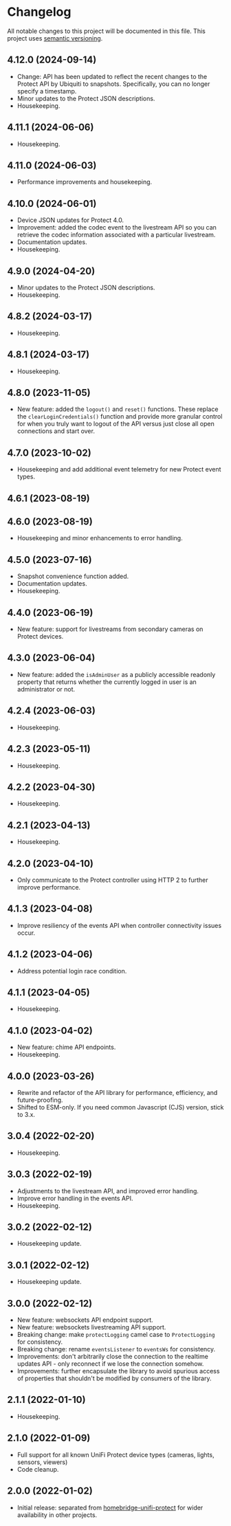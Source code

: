 # Changelog

All notable changes to this project will be documented in this file. This project uses [semantic versioning](https://semver.org/).

## 4.12.0 (2024-09-14)
  * Change: API has been updated to reflect the recent changes to the Protect API by Ubiquiti to snapshots. Specifically, you can no longer specify a timestamp.
  * Minor updates to the Protect JSON descriptions.
  * Housekeeping.

## 4.11.1 (2024-06-06)
  * Housekeeping.

## 4.11.0 (2024-06-03)
  * Performance improvements and housekeeping.

## 4.10.0 (2024-06-01)
  * Device JSON updates for Protect 4.0.
  * Improvement: added the codec event to the livestream API so you can retrieve the codec information associated with a particular livestream.
  * Documentation updates.
  * Housekeeping.

## 4.9.0 (2024-04-20)
  * Minor updates to the Protect JSON descriptions.
  * Housekeeping.

## 4.8.2 (2024-03-17)
  * Housekeeping.

## 4.8.1 (2024-03-17)
  * Housekeeping.

## 4.8.0 (2023-11-05)
  * New feature: added the `logout()` and `reset()` functions. These replace the `clearLoginCredentials()` function and provide more granular control for when you truly want to logout of the API versus just close all open connections and start over.

## 4.7.0 (2023-10-02)
  * Housekeeping and add additional event telemetry for new Protect event types.

## 4.6.1 (2023-08-19)
## 4.6.0 (2023-08-19)
  * Housekeeping and minor enhancements to error handling.

## 4.5.0 (2023-07-16)
  * Snapshot convenience function added.
  * Documentation updates.
  * Housekeeping.

## 4.4.0 (2023-06-19)
  * New feature: support for livestreams from secondary cameras on Protect devices.

## 4.3.0 (2023-06-04)
  * New feature: added the `isAdminUser` as a publicly accessible readonly property that returns whether the currently logged in user is an administrator or not.

## 4.2.4 (2023-06-03)
  * Housekeeping.

## 4.2.3 (2023-05-11)
  * Housekeeping.

## 4.2.2 (2023-04-30)
  * Housekeeping.

## 4.2.1 (2023-04-13)
  * Housekeeping.

## 4.2.0 (2023-04-10)
  * Only communicate to the Protect controller using HTTP 2 to further improve performance.

## 4.1.3 (2023-04-08)
  * Improve resiliency of the events API when controller connectivity issues occur.

## 4.1.2 (2023-04-06)
  * Address potential login race condition.

## 4.1.1 (2023-04-05)
  * Housekeeping.

## 4.1.0 (2023-04-02)
  * New feature: chime API endpoints.
  * Housekeeping.

## 4.0.0 (2023-03-26)
  * Rewrite and refactor of the API library for performance, efficiency, and future-proofing.
  * Shifted to ESM-only. If you need common Javascript (CJS) version, stick to 3.x.

## 3.0.4 (2022-02-20)
  * Housekeeping.

## 3.0.3 (2022-02-19)
  * Adjustments to the livestream API, and improved error handling.
  * Improve error handling in the events API.
  * Housekeeping.

## 3.0.2 (2022-02-12)
  * Housekeeping update.

## 3.0.1 (2022-02-12)
  * Housekeeping update.

## 3.0.0 (2022-02-12)
  * New feature: websockets API endpoint support.
  * New feature: websockets livestreaming API support.
  * Breaking change: make `protectLogging` camel case to `ProtectLogging` for consistency.
  * Breaking change: rename `eventsListener` to `eventsWs` for consistency.
  * Improvements: don't arbitrarily close the connection to the realtime updates API - only reconnect if we lose the connection somehow.
  * Improvements: further encapsulate the library to avoid spurious access of properties that shouldn't be modified by consumers of the library.

## 2.1.1 (2022-01-10)
  * Housekeeping.

## 2.1.0 (2022-01-09)
  * Full support for all known UniFi Protect device types (cameras, lights, sensors, viewers)
  * Code cleanup.

## 2.0.0 (2022-01-02)
  * Initial release: separated from [homebridge-unifi-protect](https://github.com/hjdhjd/homebridge-unifi-protect) for wider availability in other projects.
